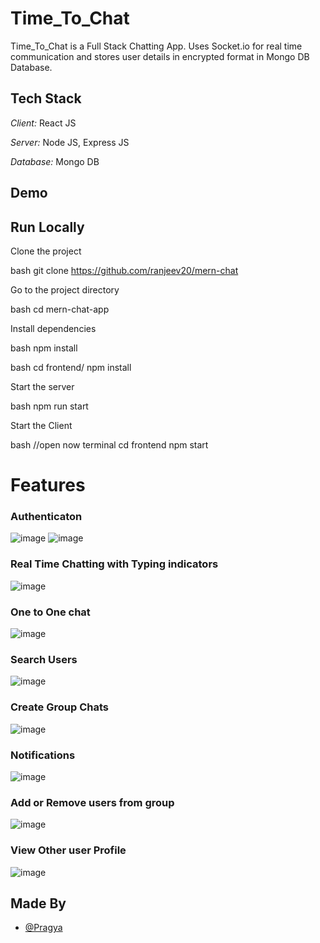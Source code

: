 ﻿# Time_To_Chat
Time_To_Chat is a Full Stack Chatting App.
Uses Socket.io for real time communication and stores user details in encrypted format in Mongo DB Database.
## Tech Stack

*Client:* React JS

*Server:* Node JS, Express JS

*Database:* Mongo DB
  
## Demo


## Run Locally

Clone the project

bash
  git clone https://github.com/ranjeev20/mern-chat


Go to the project directory

bash
  cd mern-chat-app


Install dependencies

bash
  npm install


bash
  cd frontend/
  npm install


Start the server

bash
  npm run start

Start the Client

bash
  //open now terminal
  cd frontend
  npm start


  
# Features

### Authenticaton

![image](https://user-images.githubusercontent.com/91145878/206858529-543819a9-b934-4e85-aae0-7dc837e2a47a.png)
![image](https://user-images.githubusercontent.com/91145878/206858560-67653354-c30b-4ad5-ada3-60885a743933.png)

### Real Time Chatting with Typing indicators

![image](https://user-images.githubusercontent.com/91145878/206861107-de4cc749-bb2d-4927-a72e-6203790acf9f.png)

### One to One chat
![image](https://user-images.githubusercontent.com/91145878/206861178-9f6de4b8-b291-478b-8cdd-b2bc3f561745.png)
### Search Users

![image](https://user-images.githubusercontent.com/91145878/206861200-7798f546-ba4b-4ea4-8801-c0fa3653c2b8.png)

### Create Group Chats

![image](https://user-images.githubusercontent.com/91145878/206861245-aac8d51f-32b9-4bf0-8691-e0ddbcf15b52.png)


### Notifications 

![image](https://user-images.githubusercontent.com/91145878/206861387-3f697a83-38ae-4cf8-9a10-934c1e89b659.png)

### Add or Remove users from group

![image](https://user-images.githubusercontent.com/89444512/221395115-58732bb1-32e2-4b8d-88f9-8f916561ef79.png)


### View Other user Profile
![image](https://user-images.githubusercontent.com/89444512/221395028-847f96b8-b4d7-4ccc-8048-009500f51659.png)

## Made By

- [@Pragya](https://github.com/pragya789)
